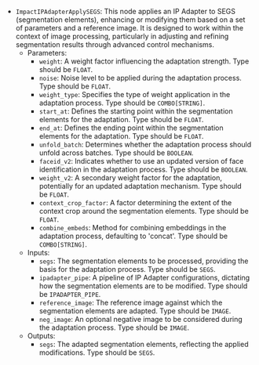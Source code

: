 - `ImpactIPAdapterApplySEGS`: This node applies an IP Adapter to SEGS (segmentation elements), enhancing or modifying them based on a set of parameters and a reference image. It is designed to work within the context of image processing, particularly in adjusting and refining segmentation results through advanced control mechanisms.
    - Parameters:
        - `weight`: A weight factor influencing the adaptation strength. Type should be `FLOAT`.
        - `noise`: Noise level to be applied during the adaptation process. Type should be `FLOAT`.
        - `weight_type`: Specifies the type of weight application in the adaptation process. Type should be `COMBO[STRING]`.
        - `start_at`: Defines the starting point within the segmentation elements for the adaptation. Type should be `FLOAT`.
        - `end_at`: Defines the ending point within the segmentation elements for the adaptation. Type should be `FLOAT`.
        - `unfold_batch`: Determines whether the adaptation process should unfold across batches. Type should be `BOOLEAN`.
        - `faceid_v2`: Indicates whether to use an updated version of face identification in the adaptation process. Type should be `BOOLEAN`.
        - `weight_v2`: A secondary weight factor for the adaptation, potentially for an updated adaptation mechanism. Type should be `FLOAT`.
        - `context_crop_factor`: A factor determining the extent of the context crop around the segmentation elements. Type should be `FLOAT`.
        - `combine_embeds`: Method for combining embeddings in the adaptation process, defaulting to 'concat'. Type should be `COMBO[STRING]`.
    - Inputs:
        - `segs`: The segmentation elements to be processed, providing the basis for the adaptation process. Type should be `SEGS`.
        - `ipadapter_pipe`: A pipeline of IP Adapter configurations, dictating how the segmentation elements are to be modified. Type should be `IPADAPTER_PIPE`.
        - `reference_image`: The reference image against which the segmentation elements are adapted. Type should be `IMAGE`.
        - `neg_image`: An optional negative image to be considered during the adaptation process. Type should be `IMAGE`.
    - Outputs:
        - `segs`: The adapted segmentation elements, reflecting the applied modifications. Type should be `SEGS`.
